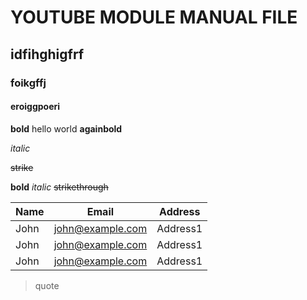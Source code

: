 # YOUTUBE MODULE MANUAL FILE

## idfihghigfrf

### foikgffj

#### eroiggpoeri 

**bold** hello world **againbold**

_italic_

~~strike~~

**bold** _italic_ ~~strikethrough~~

|Name|Email|Address|
|-|-|-|
|John|john@example.com|Address1|
|John|john@example.com|Address1|
|John|john@example.com|Address1|

> quote